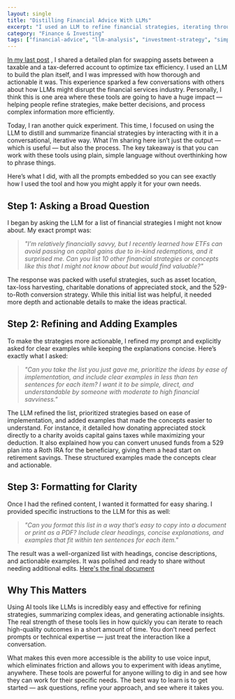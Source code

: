 ```yaml
---
layout: single
title: "Distilling Financial Advice With LLMs"
excerpt: "I used an LLM to refine financial strategies, iterating through simple prompts to generate clear, actionable insights. This experiment reinforced how easily these tools can help process complex idea — no overthinking required, just a conversational approach to learning."
category: "Finance & Investing"
tags: ["financial-advice", "llm-analysis", "investment-strategy", "simple-prompts", "learning"]
---
```


[In my last post](/2024/12/11/portfolio-management-with-ai.html) , I shared a detailed plan for swapping assets between a taxable and a tax-deferred account to optimize tax efficiency. I used an LLM to build the plan itself, and I was impressed with how thorough and actionable it was. This experience sparked a few conversations with others about how LLMs might disrupt the financial services industry. Personally, I think this is one area where these tools are going to have a huge impact — helping people refine strategies, make better decisions, and process complex information more efficiently.  

Today, I ran another quick experiment. This time, I focused on using the LLM to distill and summarize financial strategies by interacting with it in a conversational, iterative way. What I’m sharing here isn’t just the output — which is useful — but also the process. The key takeaway is that you can work with these tools using plain, simple language without overthinking how to phrase things.  

Here’s what I did, with all the prompts embedded so you can see exactly how I used the tool and how you might apply it for your own needs.  

## Step 1: Asking a Broad Question  

I began by asking the LLM for a list of financial strategies I might not know about. My exact prompt was:  

> *"I’m relatively financially savvy, but I recently learned how ETFs can avoid passing on capital gains due to in-kind redemptions, and it surprised me. Can you list 10 other financial strategies or concepts like this that I might not know about but would find valuable?"*  

The response was packed with useful strategies, such as asset location, tax-loss harvesting, charitable donations of appreciated stock, and the 529-to-Roth conversion strategy. While this initial list was helpful, it needed more depth and actionable details to make the ideas practical.  

## Step 2: Refining and Adding Examples  

To make the strategies more actionable, I refined my prompt and explicitly asked for clear examples while keeping the explanations concise. Here’s exactly what I asked:  

> *"Can you take the list you just gave me, prioritize the ideas by ease of implementation, and include clear examples in less than ten sentences for each item? I want it to be simple, direct, and understandable by someone with moderate to high financial savviness."*  

The LLM refined the list, prioritized strategies based on ease of implementation, and added examples that made the concepts easier to understand. For instance, it detailed how donating appreciated stock directly to a charity avoids capital gains taxes while maximizing your deduction. It also explained how you can convert unused funds from a 529 plan into a Roth IRA for the beneficiary, giving them a head start on retirement savings. These structured examples made the concepts clear and actionable.  

## Step 3: Formatting for Clarity  

Once I had the refined content, I wanted it formatted for easy sharing. I provided specific instructions to the LLM for this as well:  

> *"Can you format this list in a way that’s easy to copy into a document or print as a PDF? Include clear headings, concise explanations, and examples that fit within ten sentences for each item."*  

The result was a well-organized list with headings, concise descriptions, and actionable examples. It was polished and ready to share without needing additional edits. [Here's the final document](/docs/assets/pdfs/financial_concepts_strategies.pdf)

## Why This Matters  

Using AI tools like LLMs is incredibly easy and effective for refining strategies, summarizing complex ideas, and generating actionable insights. The real strength of these tools lies in how quickly you can iterate to reach high-quality outcomes in a short amount of time. You don’t need perfect prompts or technical expertise — just treat the interaction like a conversation.

What makes this even more accessible is the ability to use voice input, which eliminates friction and allows you to experiment with ideas anytime, anywhere. These tools are powerful for anyone willing to dig in and see how they can work for their specific needs. The best way to learn is to get started — ask questions, refine your approach, and see where it takes you.